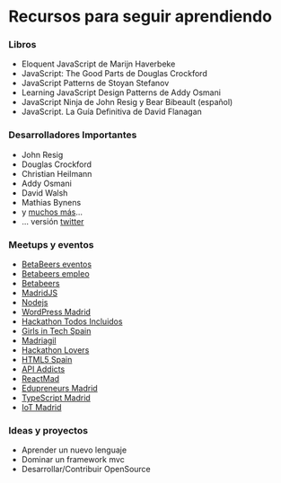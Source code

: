 # Recursos para seguir aprendiendo

### Libros

- Eloquent JavaScript de Marijn Haverbeke
- JavaScript: The Good Parts de Douglas Crockford
- JavaScript Patterns de Stoyan Stefanov
- Learning JavaScript Design Patterns de Addy Osmani
- JavaScript Ninja de John Resig y Bear Bibeault (español)
- JavaScript. La Guía Definitiva de David Flanagan

### Desarrolladores Importantes

- John Resig
- Douglas Crockford
- Christian Heilmann
- Addy Osmani
- David Walsh
- Mathias Bynens
- y [muchos más](http://code.tutsplus.com/articles/33-developers-you-must-subscribe-to-as-a-javascript-junkie--net-18151)...
- ... versión [twitter](http://blog.crossrider.com/post/28828010399/25-js-developers-you-must-follow-on-twitter)

### Meetups y eventos


- [BetaBeers eventos](https://betabeers.com/event/)
- [Betabeers empleo](https://betabeers.com/post/)
- [Betabeers](https://betabeers.com/)
- [MadridJS](http://www.meetup.com/es/madridjs/)
- [Nodejs](http://www.meetup.com/es/Node-js-Madrid/)
- [WordPress Madrid](http://www.meetup.com/es/WordPress-Madrid/)
- [Hackathon Todos Incluidos](http://www.meetup.com/es/Hackathon-Todos-Incluidos/)
- [Girls in Tech Spain](http://spain.girlsintech.org/)
- [Madriagil](http://www.meetup.com/es/madriagil/)
- [Hackathon Lovers](http://www.meetup.com/es/Hackathon-Lovers/)
- [HTML5 Spain](http://www.meetup.com/es/HTML5-Spain/)
- [API Addicts](http://www.meetup.com/es/ApiAddicts/)
- [ReactMad](http://www.meetup.com/es/ReactMad/)
- [Edupreneurs Madrid](http://www.meetup.com/es/edupreneursMAD/)
- [TypeScript Madrid](http://www.meetup.com/es/Typescript-Madrid/)
- [IoT Madrid](http://www.meetup.com/es/iotmadrid/)

### Ideas y proyectos

- Aprender un nuevo lenguaje
- Dominar un framework mvc
- Desarrollar/Contribuir OpenSource